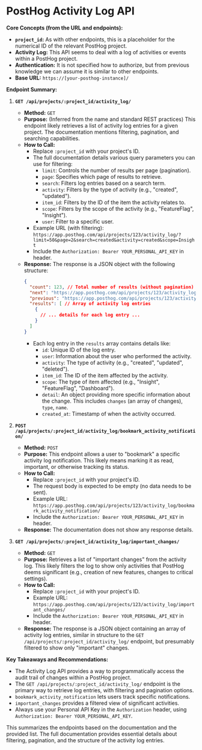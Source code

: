 # PostHog Activity Log API

**Core Concepts (from the URL and endpoints):**

*   **`project_id`:** As with other endpoints, this is a placeholder for the numerical ID of the relevant PostHog project.
*   **Activity Log:** This API seems to deal with a log of activities or events within a PostHog project.
* **Authentication:** It is not specified how to authorize, but from previous knowledge we can assume it is similar to other endpoints.
*   **Base URL:** `https://[your-posthog-instance]/`

**Endpoint Summary:**

1.  **`GET /api/projects/:project_id/activity_log/`**

    *   **Method:** `GET`
    *   **Purpose:** (Inferred from the name and standard REST practices) This endpoint likely retrieves a list of activity log entries for a given project. The documentation mentions filtering, pagination, and searching capabilities.
    *   **How to Call:**
        *   Replace `:project_id` with your project's ID.
        *   The full documentation details various query parameters you can use for filtering:
            *   `limit`: Controls the number of results per page (pagination).
            *   `page`: Specifies which page of results to retrieve.
            *   `search`: Filters log entries based on a search term.
            *   `activity`: Filters by the type of activity (e.g., "created", "updated").
            *   `item_id`: Filters by the ID of the item the activity relates to.
            *   `scope`: Filters by the scope of the activity (e.g., "FeatureFlag", "Insight").
            *   `user`: Filter to a specific user.
        *   Example URL (with filtering):
            `https://app.posthog.com/api/projects/123/activity_log/?limit=50&page=2&search=created&activity=created&scope=Insight`
        *  Include the `Authorization: Bearer YOUR_PERSONAL_API_KEY` in header.
    *   **Response:** The response is a JSON object with the following structure:
        ```json
        {
          "count": 123, // Total number of results (without pagination)
          "next": "https://app.posthog.com/api/projects/123/activity_log/?limit=50&page=3", // URL for the next page (or null)
          "previous": "https://app.posthog.com/api/projects/123/activity_log/?limit=50&page=1", // URL for the previous page (or null)
          "results": [ // Array of activity log entries
            {
              // ... details for each log entry ...
            }
          ]
        }
        ```
        *   Each log entry in the `results` array contains details like:
            *   `id`: Unique ID of the log entry.
            *   `user`: Information about the user who performed the activity.
            *   `activity`: The type of activity (e.g., "created", "updated", "deleted").
            *   `item_id`: The ID of the item affected by the activity.
            *   `scope`: The type of item affected (e.g., "Insight", "FeatureFlag", "Dashboard").
            *   `detail`: An object providing more specific information about the change. This includes `changes` (an array of changes), `type`, `name`.
            *   `created_at`: Timestamp of when the activity occurred.

2.  **`POST /api/projects/:project_id/activity_log/bookmark_activity_notification/`**

    *   **Method:** `POST`
    *   **Purpose:** This endpoint allows a user to "bookmark" a specific activity log notification. This likely means marking it as read, important, or otherwise tracking its status.
    *   **How to Call:**
        *   Replace `:project_id` with your project's ID.
        *   The request body is expected to be empty (no data needs to be sent).
        *   Example URL:  `https://app.posthog.com/api/projects/123/activity_log/bookmark_activity_notification/`
        *  Include the `Authorization: Bearer YOUR_PERSONAL_API_KEY` in header.
    *   **Response:** The documentation does not show any response details.

3.  **`GET /api/projects/:project_id/activity_log/important_changes/`**

    *   **Method:** `GET`
    *   **Purpose:** Retrieves a list of "important changes" from the activity log. This likely filters the log to show only activities that PostHog deems significant (e.g., creation of new features, changes to critical settings).
    *   **How to Call:**
        *   Replace `:project_id` with your project's ID.
        *   Example URL: `https://app.posthog.com/api/projects/123/activity_log/important_changes/`
        *  Include the `Authorization: Bearer YOUR_PERSONAL_API_KEY` in header.
    *   **Response:** The response is a JSON object containing an array of activity log entries, similar in structure to the `GET /api/projects/:project_id/activity_log/` endpoint, but presumably filtered to show only "important" changes.

**Key Takeaways and Recommendations:**

*   The Activity Log API provides a way to programmatically access the audit trail of changes within a PostHog project.
*   The `GET /api/projects/:project_id/activity_log/` endpoint is the primary way to retrieve log entries, with filtering and pagination options.
*   `bookmark_activity_notification` lets users track specific notifications.
*   `important_changes` provides a filtered view of significant activities.
*   Always use your Personal API Key in the `Authorization` header, using `Authorization: Bearer YOUR_PERSONAL_API_KEY`.

This summarizes the endpoints based on the documentation and the provided list. The full documentation provides essential details about filtering, pagination, and the structure of the activity log entries.
